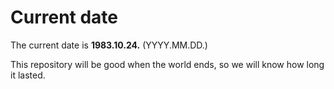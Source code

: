 # Current date

The current date is **1983.10.24.** (YYYY.MM.DD.)

This repository will be good when the world ends, so we will know how long it lasted.